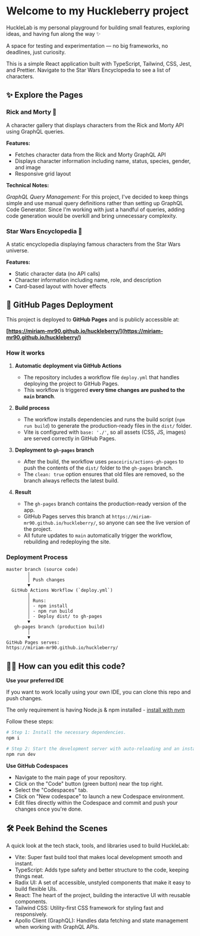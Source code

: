 # Welcome to my Huckleberry project

HuckleLab is my personal playground for building small features, exploring ideas, and having fun along the way ✨

A space for testing and experimentation — no big frameworks, no deadlines, just curiosity.

This is a simple React application built with TypeScript, Tailwind, CSS, Jest, and Prettier. Navigate to the Star Wars Encyclopedia to see a list of characters.

## ✨ Explore the Pages

### Rick and Morty 🚧

A character gallery that displays characters from the Rick and Morty API using GraphQL queries.

**Features:**

- Fetches character data from the Rick and Morty GraphQL API
- Displays character information including name, status, species, gender, and image
- Responsive grid layout

**Technical Notes:**

_GraphQL Query Management:_ For this project, I've decided to keep things simple and use manual query definitions rather than setting up GraphQL Code Generator. Since I'm working with just a handful of queries, adding code generation would be overkill and bring unnecessary complexity.

### Star Wars Encyclopedia 🚧

A static encyclopedia displaying famous characters from the Star Wars universe.

**Features:**

- Static character data (no API calls)
- Character information including name, role, and description
- Card-based layout with hover effects

## 🚀 GitHub Pages Deployment

This project is deployed to **GitHub Pages** and is publicly accessible at:

**[https://miriam-mr90.github.io/huckleberry/](https://miriam-mr90.github.io/huckleberry/)**

### How it works

1. **Automatic deployment via GitHub Actions**

   - The repository includes a workflow file `deploy.yml` that handles deploying the project to GitHub Pages.
   - This workflow is triggered **every time changes are pushed to the `main` branch**.

2. **Build process**

   - The workflow installs dependencies and runs the build script (`npm run build`) to generate the production-ready files in the `dist/` folder.
   - Vite is configured with `base: './'`, so all assets (CSS, JS, images) are served correctly in GitHub Pages.

3. **Deployment to `gh-pages` branch**

   - After the build, the workflow uses `peaceiris/actions-gh-pages` to push the contents of the `dist/` folder to the `gh-pages` branch.
   - The `clean: true` option ensures that old files are removed, so the branch always reflects the latest build.

4. **Result**
   - The `gh-pages` branch contains the production-ready version of the app.
   - GitHub Pages serves this branch at `https://miriam-mr90.github.io/huckleberry/`, so anyone can see the live version of the project.
   - All future updates to `main` automatically trigger the workflow, rebuilding and redeploying the site.

### Deployment Process

```text
master branch (source code)
        │
        │ Push changes
        ▼
  GitHub Actions Workflow (`deploy.yml`)
        │
        │ Runs:
        │ - npm install
        │ - npm run build
        │ - Deploy dist/ to gh-pages
        ▼
   gh-pages branch (production build)
        │
        ▼
GitHub Pages serves:
https://miriam-mr90.github.io/huckleberry/
```

## 👩‍💻 How can you edit this code?

**Use your preferred IDE**

If you want to work locally using your own IDE, you can clone this repo and push changes.

The only requirement is having Node.js & npm installed - [install with nvm](https://github.com/nvm-sh/nvm#installing-and-updating)

Follow these steps:

```sh
# Step 1: Install the necessary dependencies.
npm i

# Step 2: Start the development server with auto-reloading and an instant preview.
npm run dev
```

**Use GitHub Codespaces**

- Navigate to the main page of your repository.
- Click on the "Code" button (green button) near the top right.
- Select the "Codespaces" tab.
- Click on "New codespace" to launch a new Codespace environment.
- Edit files directly within the Codespace and commit and push your changes once you're done.

## 🛠️ Peek Behind the Scenes

A quick look at the tech stack, tools, and libraries used to build HuckleLab:

- Vite: Super fast build tool that makes local development smooth and instant.
- TypeScript: Adds type safety and better structure to the code, keeping things neat.
- Radix UI: A set of accessible, unstyled components that make it easy to build flexible UIs.
- React: The heart of the project, building the interactive UI with reusable components.
- Tailwind CSS: Utility-first CSS framework for styling fast and responsively.
- Apollo Client (GraphQL): Handles data fetching and state management when working with GraphQL APIs.
